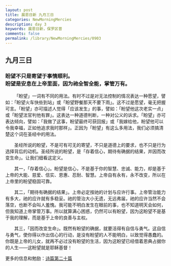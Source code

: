 ```yaml
---
layout: post
title: 晨恩日新 九月三日
categories: NewMorningMercies
description: day 3
keywords: 晨恩日新，保罗区普
comments: false
permalink: /library/NewMorningMercies/0903
---
```


## 九月三日

### 盼望不只是寄望于事情顺利。 <br> 盼望是安息在上帝里面，因为祂全智全能，掌管万有。

&emsp;&emsp;「盼望」一词有不同的用法。有时不过是对无法控制的情况表达一种愿望，譬如：「盼望火车快些到站」或「盼望野餐那天不要下雨」。这不过是愿望，毫无把握可言。「盼望」亦可描述人觉得「应该发生」的事，譬如：「盼望他这次老实一点」或「盼望法官判他有罪」。这表达一种道德判断，一种对公义的诉求。「盼望」亦可表达倾向，譬如：「我做了这事，盼望最终可获回报」或「我嫁给他，盼望他可以令我幸福，正如他追求我时那样」。正因为「盼望」有这么多用法，我们必须搞清楚这个词在圣经中的用法。

&emsp;&emsp;圣经所说的盼望，不是可有可无的寄望，不只是道德上的要求，也不只是行为选择背后的动机。圣经所说的盼望，是「存着信心，期待有确据的结果，并因而改变生命」。让我们细看这定义。

&emsp;&emsp;其一，「存着信心」。盼望是信心，不是基于你的智慧、忠诚、能力，却是基于上帝的大能、慈爱、信实、恩惠、忍耐、智慧。上帝自有永有，永不改变，所以在上帝里的盼望稳固可靠。

&emsp;&emsp;其二，「期待有确据的结果」。上帝必定按祂的计划与应许行事。上帝管治能力有多大，祂的应许就有多稳妥。祂的管治大小无遗，无远弗届，祂的应许当然不会落空，也断不会叫人羞愧。我可能不明白发生在眼前的事，也不知道明天会如何，但我知道上帝掌管万事。所以就算满心困惑，仍然可以有盼望，因为这盼望不是基于我的理解，而是基于上帝的良善与主权。

&emsp;&emsp;其三，「因而改变生命」。既然有盼望的确据，就要活得有自信与勇气。这自信与勇气，使你得以作出信心的行动，是没有盼望的人不能明白，以致觉得愚蠢的。你既是上帝的儿女，就再不必过没有盼望的生活，因为这盼望已经借着恩典占据你的人生——这盼望就是耶稣基督！

更多的信息和勉励：[诗篇第二十篇]()
